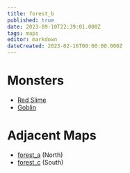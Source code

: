 ```yaml
---
title: forest_b
published: true
date: 2023-09-10T22:39:01.000Z
tags: maps
editor: markdown
dateCreated: 2023-02-16T00:00:00.000Z
---
```



# Monsters
 * [Red Slime](/monsters/red-slime)
 * [Goblin](/monsters/goblin)

# Adjacent Maps
 * [forest_a](/maps/forest_a) (North)
 * [forest_c](/maps/forest_c) (South)
